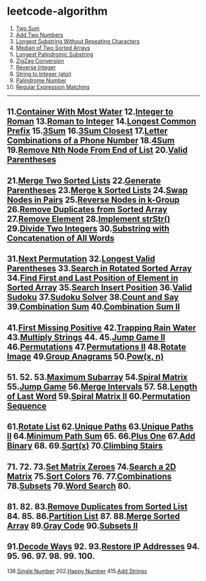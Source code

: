 [comment]:超链接的加入方式：[tag](url)
[comment]:分割线的加入方式：----

# leetcode-algorithm
1. [Two Sum](https://github.com/assassint2017/leetcode-algorithm/tree/master/Two%20Sum)
2. [Add Two Numbers](https://github.com/assassint2017/leetcode-algorithm/tree/master/Add%20Two%20Numbers)
3. [Longest Substring Without Repeating Characters](https://github.com/assassint2017/leetcode-algorithm/tree/master/Longest%20Substring%20Without%20Repeating%20Characters)  
4. [Median of Two Sorted Arrays](https://github.com/assassint2017/leetcode-algorithm/tree/master/)  
5. [Longest Palindromic Substring](https://github.com/assassint2017/leetcode-algorithm/tree/master/)  
6. [ZigZag Conversion](https://github.com/assassint2017/leetcode-algorithm/tree/master/)  
7. [Reverse Integer](https://github.com/assassint2017/leetcode-algorithm/tree/master/)  
8. [String to Integer (atoi)](https://github.com/assassint2017/leetcode-algorithm/tree/master/)  
9. [Palindrome Number](https://github.com/assassint2017/leetcode-algorithm/tree/master/)  
10. [Regular Expression Matching](https://github.com/assassint2017/leetcode-algorithm/tree/master/)  
----
11.[Container With Most Water](https://github.com/assassint2017/leetcode-algorithm/tree/master/)
12.[Integer to Roman](https://github.com/assassint2017/leetcode-algorithm/tree/master/)
13.[Roman to Integer](https://github.com/assassint2017/leetcode-algorithm/tree/master/)
14.[Longest Common Prefix](https://github.com/assassint2017/leetcode-algorithm/tree/master/)
15.[3Sum](https://github.com/assassint2017/leetcode-algorithm/tree/master/)
16.[3Sum Closest](https://github.com/assassint2017/leetcode-algorithm/tree/master/)
17.[Letter Combinations of a Phone Number](https://github.com/assassint2017/leetcode-algorithm/tree/master/)
18.[4Sum](https://github.com/assassint2017/leetcode-algorithm/tree/master/)
19.[Remove Nth Node From End of List](https://github.com/assassint2017/leetcode-algorithm/tree/master/)
20.[Valid Parentheses](https://github.com/assassint2017/leetcode-algorithm/tree/master/)
----
21.[Merge Two Sorted Lists](https://github.com/assassint2017/leetcode-algorithm/tree/master/)
22.[Generate Parentheses](https://github.com/assassint2017/leetcode-algorithm/tree/master/)
23.[Merge k Sorted Lists](https://github.com/assassint2017/leetcode-algorithm/tree/master/)
24.[Swap Nodes in Pairs](https://github.com/assassint2017/leetcode-algorithm/tree/master/)
25.[Reverse Nodes in k-Group](https://github.com/assassint2017/leetcode-algorithm/tree/master/)
26.[Remove Duplicates from Sorted Array](https://github.com/assassint2017/leetcode-algorithm/tree/master/)
27.[Remove Element](https://github.com/assassint2017/leetcode-algorithm/tree/master/)
28.[Implement strStr()](https://github.com/assassint2017/leetcode-algorithm/tree/master/)
29.[Divide Two Integers](https://github.com/assassint2017/leetcode-algorithm/tree/master/)
30.[Substring with Concatenation of All Words](https://github.com/assassint2017/leetcode-algorithm/tree/master/)
----
31.[Next Permutation](https://github.com/assassint2017/leetcode-algorithm/tree/master/)
32.[Longest Valid Parentheses](https://github.com/assassint2017/leetcode-algorithm/tree/master/)
33.[Search in Rotated Sorted Array](https://github.com/assassint2017/leetcode-algorithm/tree/master/)
34.[Find First and Last Position of Element in Sorted Array](https://github.com/assassint2017/leetcode-algorithm/tree/master/)
35.[Search Insert Position](https://github.com/assassint2017/leetcode-algorithm/tree/master/)
36.[Valid Sudoku](https://github.com/assassint2017/leetcode-algorithm/tree/master/)
37.[Sudoku Solver](https://github.com/assassint2017/leetcode-algorithm/tree/master/)
38.[Count and Say](https://github.com/assassint2017/leetcode-algorithm/tree/master/)
39.[Combination Sum](https://github.com/assassint2017/leetcode-algorithm/tree/master/)
40.[Combination Sum II](https://github.com/assassint2017/leetcode-algorithm/tree/master/)
----
41.[First Missing Positive](https://github.com/assassint2017/leetcode-algorithm/tree/master/)
42.[Trapping Rain Water](https://github.com/assassint2017/leetcode-algorithm/tree/master/)
43.[Multiply Strings](https://github.com/assassint2017/leetcode-algorithm/tree/master/)
44.[](https://github.com/assassint2017/leetcode-algorithm/tree/master/)
45.[Jump Game II](https://github.com/assassint2017/leetcode-algorithm/tree/master/)
46.[Permutations](https://github.com/assassint2017/leetcode-algorithm/tree/master/)
47.[Permutations II](https://github.com/assassint2017/leetcode-algorithm/tree/master/)
48.[Rotate Image](https://github.com/assassint2017/leetcode-algorithm/tree/master/)
49.[Group Anagrams](https://github.com/assassint2017/leetcode-algorithm/tree/master/)
50.[Pow(x, n)](https://github.com/assassint2017/leetcode-algorithm/tree/master/)
----
51.[](https://github.com/assassint2017/leetcode-algorithm/tree/master/)
52.[](https://github.com/assassint2017/leetcode-algorithm/tree/master/)
53.[Maximum Subarray](https://github.com/assassint2017/leetcode-algorithm/tree/master/)
54.[Spiral Matrix](https://github.com/assassint2017/leetcode-algorithm/tree/master/)
55.[Jump Game](https://github.com/assassint2017/leetcode-algorithm/tree/master/)
56.[Merge Intervals](https://github.com/assassint2017/leetcode-algorithm/tree/master/)
57.[](https://github.com/assassint2017/leetcode-algorithm/tree/master/)
58.[Length of Last Word](https://github.com/assassint2017/leetcode-algorithm/tree/master/)
59.[Spiral Matrix II](https://github.com/assassint2017/leetcode-algorithm/tree/master/)
60.[Permutation Sequence](https://github.com/assassint2017/leetcode-algorithm/tree/master/)
----
61.[Rotate List](https://github.com/assassint2017/leetcode-algorithm/tree/master/)
62.[Unique Paths](https://github.com/assassint2017/leetcode-algorithm/tree/master/)
63.[Unique Paths II](https://github.com/assassint2017/leetcode-algorithm/tree/master/)
64.[Minimum Path Sum](https://github.com/assassint2017/leetcode-algorithm/tree/master/)
65.[](https://github.com/assassint2017/leetcode-algorithm/tree/master/)
66.[Plus One](https://github.com/assassint2017/leetcode-algorithm/tree/master/)
67.[Add Binary](https://github.com/assassint2017/leetcode-algorithm/tree/master/)
68.[](https://github.com/assassint2017/leetcode-algorithm/tree/master/)
69.[Sqrt(x)](https://github.com/assassint2017/leetcode-algorithm/tree/master/)
70.[Climbing Stairs](https://github.com/assassint2017/leetcode-algorithm/tree/master/)
----
71.[](https://github.com/assassint2017/leetcode-algorithm/tree/master/)
72.[](https://github.com/assassint2017/leetcode-algorithm/tree/master/)
73.[Set Matrix Zeroes](https://github.com/assassint2017/leetcode-algorithm/tree/master/)
74.[Search a 2D Matrix](https://github.com/assassint2017/leetcode-algorithm/tree/master/)
75.[Sort Colors](https://github.com/assassint2017/leetcode-algorithm/tree/master/)
76.[](https://github.com/assassint2017/leetcode-algorithm/tree/master/)
77.[Combinations](https://github.com/assassint2017/leetcode-algorithm/tree/master/)
78.[Subsets](https://github.com/assassint2017/leetcode-algorithm/tree/master/)
79.[Word Search](https://github.com/assassint2017/leetcode-algorithm/tree/master/)
80.[](https://github.com/assassint2017/leetcode-algorithm/tree/master/)
----
81.[](https://github.com/assassint2017/leetcode-algorithm/tree/master/)
82.[](https://github.com/assassint2017/leetcode-algorithm/tree/master/)
83.[Remove Duplicates from Sorted List](https://github.com/assassint2017/leetcode-algorithm/tree/master/)
84.[](https://github.com/assassint2017/leetcode-algorithm/tree/master/)
85.[](https://github.com/assassint2017/leetcode-algorithm/tree/master/)
86.[Partition List](https://github.com/assassint2017/leetcode-algorithm/tree/master/)
87.[](https://github.com/assassint2017/leetcode-algorithm/tree/master/)
88.[Merge Sorted Array](https://github.com/assassint2017/leetcode-algorithm/tree/master/)
89.[Gray Code](https://github.com/assassint2017/leetcode-algorithm/tree/master/)
90.[Subsets II](https://github.com/assassint2017/leetcode-algorithm/tree/master/)
----
91.[Decode Ways](https://github.com/assassint2017/leetcode-algorithm/tree/master/)
92.[](https://github.com/assassint2017/leetcode-algorithm/tree/master/)
93.[Restore IP Addresses](https://github.com/assassint2017/leetcode-algorithm/tree/master/)
94.[](https://github.com/assassint2017/leetcode-algorithm/tree/master/)
95.[](https://github.com/assassint2017/leetcode-algorithm/tree/master/)
96.[](https://github.com/assassint2017/leetcode-algorithm/tree/master/)
97.[](https://github.com/assassint2017/leetcode-algorithm/tree/master/)
98.[](https://github.com/assassint2017/leetcode-algorithm/tree/master/)
99.[](https://github.com/assassint2017/leetcode-algorithm/tree/master/)
100.[](https://github.com/assassint2017/leetcode-algorithm/tree/master/)
----
136.[Single Number](https://github.com/assassint2017/leetcode-algorithm/tree/master/)
202.[Happy Number](https://github.com/assassint2017/leetcode-algorithm/tree/master/)
415.[Add Strings](https://github.com/assassint2017/leetcode-algorithm/tree/master/)
